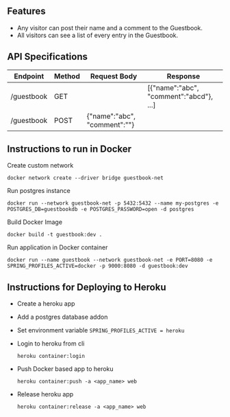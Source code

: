 
## Features
* Any visitor can post their name and a comment to the Guestbook.
* All visitors can see a list of every entry in the Guestbook.

## API Specifications
Endpoint    | Method| Request Body| Response
------------|-------|-------------|----------
/guestbook  |  GET  |             |[{"name":"abc", "comment":"abcd"}, ...]
/guestbook  |  POST | {"name":"abc", "comment":""}|


## Instructions to run in Docker
Create custom network

    docker network create --driver bridge guestbook-net

Run postgres instance

    docker run --network guestbook-net -p 5432:5432 --name my-postgres -e POSTGRES_DB=guestbookdb -e POSTGRES_PASSWORD=open -d postgres

Build Docker Image

    docker build -t guestbook:dev .

Run application in Docker container

    docker run --name guestbook --network guestbook-net -e PORT=8080 -e SPRING_PROFILES_ACTIVE=docker -p 9000:8080 -d guestbook:dev


## Instructions for Deploying to Heroku

* Create a heroku app
* Add a postgres database addon
* Set environment variable `SPRING_PROFILES_ACTIVE = heroku`
* Login to heroku from cli
      
      heroku container:login
  
* Push Docker based app to heroku  

      heroku container:push -a <app_name> web

* Release heroku app

      heroku container:release -a <app_name> web